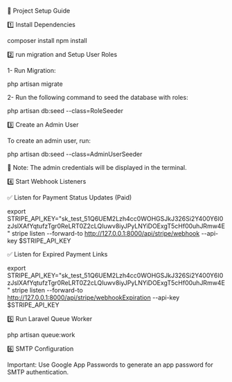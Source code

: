 🚀 Project Setup Guide

1️⃣ Install Dependencies

composer install
npm install

2️⃣ run migration and Setup User Roles

1- Run Migration:

php artisan migrate

2- Run the following command to seed the database with roles:

php artisan db:seed --class=RoleSeeder

3️⃣ Create an Admin User

To create an admin user, run:

php artisan db:seed --class=AdminUserSeeder

📌 Note: The admin credentials will be displayed in the terminal.

4️⃣ Start Webhook Listeners

✅ Listen for Payment Status Updates (Paid)

export STRIPE_API_KEY="sk_test_51Q6UEM2Lzh4cc0WOHGSJkJ326Si2Y400Y6I0zJslXAfYqtufzTgr0ReLRT0Z2cLQIuwv8iyJPyLNYiDOExgT5cHf00uhJRmw4E"
stripe listen --forward-to http://127.0.0.1:8000/api/stripe/webhook --api-key $STRIPE_API_KEY

✅ Listen for Expired Payment Links

export STRIPE_API_KEY="sk_test_51Q6UEM2Lzh4cc0WOHGSJkJ326Si2Y400Y6I0zJslXAfYqtufzTgr0ReLRT0Z2cLQIuwv8iyJPyLNYiDOExgT5cHf00uhJRmw4E"
stripe listen --forward-to http://127.0.0.1:8000/api/stripe/webhookExpiration --api-key $STRIPE_API_KEY

5️⃣ Run Laravel Queue Worker

php artisan queue:work

6️⃣ SMTP Configuration

Important: Use Google App Passwords to generate an app password for SMTP authentication.
